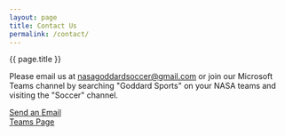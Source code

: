 ```yaml
---
layout: page
title: Contact Us
permalink: /contact/
---
```


<div class="card text-center my-3">
<div class="card-header">{{ page.title }}</div>

<div class="card-body">
    <p class="card-text">
        Please email us at <a href="mailto:nasagoddardsoccer@gmail.com">nasagoddardsoccer@gmail.com</a> or join our Microsoft Teams channel by searching "Goddard Sports" on your NASA teams and visiting the "Soccer" channel.
    </p>
    <div class="row g-0">
        <div class="col-md-6 mt-3">
            <a type="button" class="btn btn-primary" href="mailto:nasagoddardsoccer@gmail.com">Send an Email</a>
        </div>
        <div class="col-md-6 mt-3">
            <a type="button" class="btn btn-primary" href="#">Teams Page</a>
        </div>
    </div>
</div>
</div>

